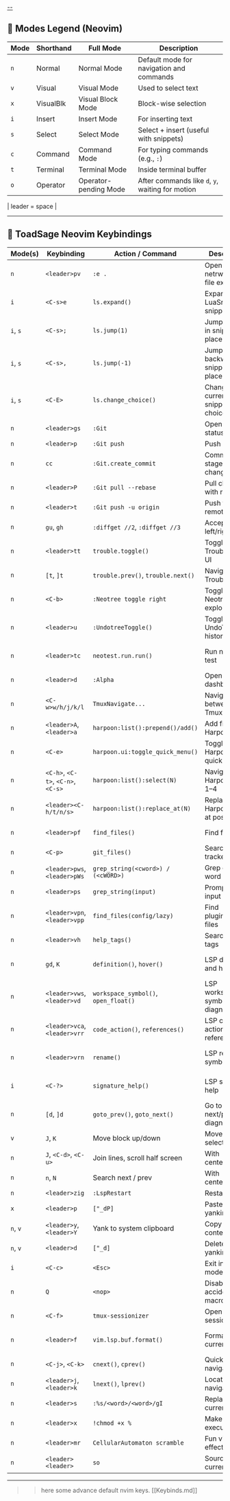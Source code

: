 [--](--)

## 🧾 Modes Legend (Neovim)

| Mode | Shorthand | Full Mode             | Description                                                  |
|------|-----------|-----------------------|--------------------------------------------------------------|
| `n`  | Normal    | Normal Mode           | Default mode for navigation and commands                     |
| `v`  | Visual    | Visual Mode           | Used to select text                                          |
| `x`  | VisualBlk | Visual Block Mode     | Block-wise selection                                         |
| `i`  | Insert    | Insert Mode           | For inserting text                                           |
| `s`  | Select    | Select Mode           | Select + insert (useful with snippets)                       |
| `c`  | Command   | Command Mode          | For typing commands (e.g., `:`)                              |
| `t`  | Terminal  | Terminal Mode         | Inside terminal buffer                                       |
| `o`  | Operator  | Operator-pending Mode | After commands like `d`, `y`, waiting for motion             |


| leader = space |

---

## 🔑 ToadSage Neovim Keybindings

| Mode(s)      | Keybinding                      | Action / Command                         | Description                               | Scope                    |
|--------------|----------------------------------|------------------------------------------|-------------------------------------------|--------------------------|
| `n`          | `<leader>pv`                    | `:e .`                                   | Open netrw/Oil.nvim file explorer         | Global                   |
| `i`          | `<C-s>e`                        | `ls.expand()`                            | Expand LuaSnip snippet                    | Global                   |
| `i`, `s`     | `<C-s>;`                        | `ls.jump(1)`                             | Jump forward in snippet placeholders      | Global                   |
| `i`, `s`     | `<C-s>,`                        | `ls.jump(-1)`                            | Jump backward in snippet placeholders     | Global                   |
| `i`, `s`     | `<C-E>`                         | `ls.change_choice()`                     | Change current snippet choice             | Global                   |
| `n`          | `<leader>gs`                    | `:Git`                                   | Open Git status                           | Git buffer               |
| `n`          | `<leader>p`                     | `:Git push`                              | Push commits                              | Git buffer               |
| `n`          | `cc`                     | `:Git.create_commit`                            | Commit staged changes                     | Git buffer               |
| `n`          | `<leader>P`                     | `:Git pull --rebase`                     | Pull changes with rebase                  | Git buffer               |
| `n`          | `<leader>t`                     | `:Git push -u origin`                    | Push to remote origin                     | Git buffer               |
| `n`          | `gu`, `gh`                      | `:diffget //2`, `:diffget //3`           | Accept left/right diff                    | Diff view                |
| `n`          | `<leader>tt`                    | `trouble.toggle()`                       | Toggle Trouble plugin UI                  | Global                   |
| `n`          | `[t`, `]t`                      | `trouble.prev()`, `trouble.next()`       | Navigate Trouble list                     | Trouble window           |
| `n`          | `<C-b>`                         | `:Neotree toggle right`                  | Toggle Neotree file explorer              | Global                   |
| `n`          | `<leader>u`                     | `:UndotreeToggle()`                      | Toggle UndoTree history                   | Global                   |
| `n`          | `<leader>tc`                    | `neotest.run.run()`                      | Run nearest test                          | Test-enabled buffer      |
| `n`          | `<leader>d`                     | `:Alpha`                                 | Open dashboard                            | Global                   |
| `n`          | `<C-w>w/h/j/k/l`                | `TmuxNavigate...`                        | Navigate between Tmux panes               | Tmux-integrated buffer   |
| `n`          | `<leader>A`, `<leader>a`        | `harpoon:list():prepend()/add()`        | Add file to Harpoon                       | Global                   |
| `n`          | `<C-e>`                         | `harpoon.ui:toggle_quick_menu()`         | Toggle Harpoon quick menu                 | Global                   |
| `n`          | `<C-h>`, `<C-t>`, `<C-n>`, `<C-s>` | `harpoon:list():select(N)`           | Navigate to Harpoon file 1–4             | Global                   |
| `n`          | `<leader><C-h/t/n/s>`           | `harpoon:list():replace_at(N)`          | Replace Harpoon file at position N        | Global                   |
| `n`          | `<leader>pf`                    | `find_files()`                           | Find files                                | Telescope window         |
| `n`          | `<C-p>`                         | `git_files()`                            | Search Git-tracked files                  | Telescope window         |
| `n`          | `<leader>pws`, `<leader>pWs`    | `grep_string(<cword>) / (<cWORD>)`      | Grep current word / WORD                  | Telescope window         |
| `n`          | `<leader>ps`                    | `grep_string(input)`                     | Prompt grep input                         | Telescope window         |
| `n`          | `<leader>vpn`, `<leader>vpp`    | `find_files(config/lazy)`               | Find plugin/config files                  | Telescope window         |
| `n`          | `<leader>vh`                    | `help_tags()`                            | Search help tags                          | Telescope window         |
| `n`          | `gd`, `K`                       | `definition()`, `hover()`                | LSP definition and hover info             | LSP-attached buffer      |
| `n`          | `<leader>vws`, `<leader>vd`     | `workspace_symbol()`, `open_float()`     | LSP workspace symbols, diagnostics        | LSP-attached buffer      |
| `n`          | `<leader>vca`, `<leader>vrr`    | `code_action()`, `references()`          | LSP code actions and references           | LSP-attached buffer      |
| `n`          | `<leader>vrn`                   | `rename()`                               | LSP rename symbol                         | LSP-attached buffer      |
| `i`          | `<C-?>`                         | `signature_help()`                       | LSP signature help                        | LSP-attached buffer      |
| `n`          | `[d`, `]d`                      | `goto_prev()`, `goto_next()`             | Go to next/prev diagnostic                | LSP-attached buffer      |
| `v`          | `J`, `K`                        | Move block up/down                       | Move selected lines                       | Global                   |
| `n`          | `J`, `<C-d>`, `<C-u>`           | Join lines, scroll half screen           | With centering                            | Global                   |
| `n`          | `n`, `N`                        | Search next / prev                       | With centering                            | Global                   |
| `n`          | `<leader>zig`                   | `:LspRestart`                            | Restart LSP                               | Global                   |
| `x`          | `<leader>p`                     | `["_dP]`                                 | Paste without yanking                     | Global                   |
| `n`, `v`     | `<leader>y`, `<leader>Y`        | Yank to system clipboard                 | Copy selected content                     | Global                   |
| `n`, `v`     | `<leader>d`                     | `["_d]`                                  | Delete without yanking                    | Global                   |
| `i`          | `<C-c>`                         | `<Esc>`                                  | Exit insert mode                          | Global                   |
| `n`          | `Q`                             | `<nop>`                                  | Disable accidental macro entry            | Global                   |
| `n`          | `<C-f>`                         | `tmux-sessionizer`                       | Open Tmux session picker                  | Global                   |
| `n`          | `<leader>f`                     | `vim.lsp.buf.format()`                   | Format current file                       | LSP-attached buffer      |
| `n`          | `<C-j>`, `<C-k>`                | `cnext()`, `cprev()`                     | Quickfix navigation                       | Global                   |
| `n`          | `<leader>j`, `<leader>k`        | `lnext()`, `lprev()`                     | Location list navigation                  | Global                   |
| `n`          | `<leader>s`                     | `:%s/<word>/<word>/gI`                   | Replace current word                      | Global                   |
| `n`          | `<leader>x`                     | `!chmod +x %`                            | Make file executable                      | Global                   |
| `n`          | `<leader>mr`                    | `CellularAutomaton scramble`            | Fun visual effect                         | Global                   |
| `n`          | `<leader><leader>`              | `so`                                     | Source current file                       | Current buffer           |

---

>> here some advance default nvim keys. [[Keybinds.md]]
